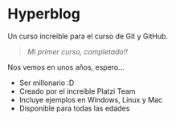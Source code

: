 # Hyperblog
Un curso increible para el curso de Git y GitHub.
>*Mi primer curso, completado!!*

Nos vemos en unos años, espero...
* Ser millonario :D
* Creado por el increible Platzi Team
* Incluye ejemplos en Windows, Linux y Mac
* Disponible para todas las edades
